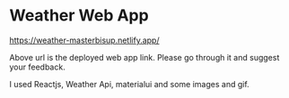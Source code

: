 # Weather Web App

https://weather-masterbisup.netlify.app/

Above url is the deployed web app link. Please go through it and suggest your feedback.

I used Reactjs, Weather Api, materialui and some images and gif.
 
 
